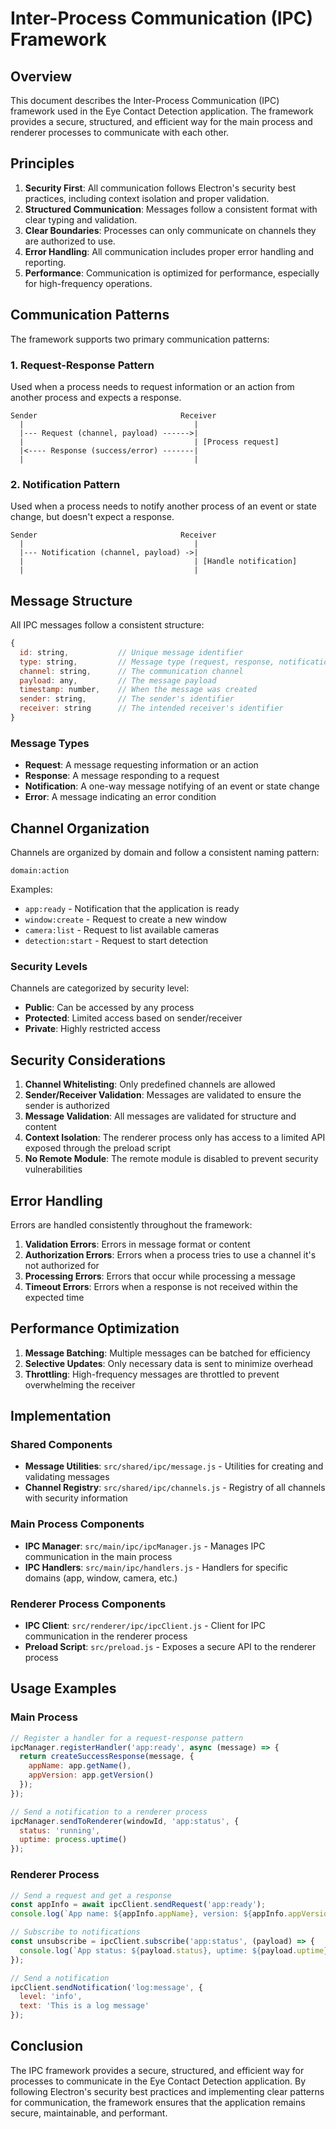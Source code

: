 # Inter-Process Communication (IPC) Framework

## Overview

This document describes the Inter-Process Communication (IPC) framework used in the Eye Contact Detection application. The framework provides a secure, structured, and efficient way for the main process and renderer processes to communicate with each other.

## Principles

1. **Security First**: All communication follows Electron's security best practices, including context isolation and proper validation.
2. **Structured Communication**: Messages follow a consistent format with clear typing and validation.
3. **Clear Boundaries**: Processes can only communicate on channels they are authorized to use.
4. **Error Handling**: All communication includes proper error handling and reporting.
5. **Performance**: Communication is optimized for performance, especially for high-frequency operations.

## Communication Patterns

The framework supports two primary communication patterns:

### 1. Request-Response Pattern

Used when a process needs to request information or an action from another process and expects a response.

```
Sender                                Receiver
  |                                      |
  |--- Request (channel, payload) ------>|
  |                                      | [Process request]
  |<---- Response (success/error) -------|
  |                                      |
```

### 2. Notification Pattern

Used when a process needs to notify another process of an event or state change, but doesn't expect a response.

```
Sender                                Receiver
  |                                      |
  |--- Notification (channel, payload) ->|
  |                                      | [Handle notification]
  |                                      |
```

## Message Structure

All IPC messages follow a consistent structure:

```javascript
{
  id: string,           // Unique message identifier
  type: string,         // Message type (request, response, notification, error)
  channel: string,      // The communication channel
  payload: any,         // The message payload
  timestamp: number,    // When the message was created
  sender: string,       // The sender's identifier
  receiver: string      // The intended receiver's identifier
}
```

### Message Types

- **Request**: A message requesting information or an action
- **Response**: A message responding to a request
- **Notification**: A one-way message notifying of an event or state change
- **Error**: A message indicating an error condition

## Channel Organization

Channels are organized by domain and follow a consistent naming pattern:

```
domain:action
```

Examples:
- `app:ready` - Notification that the application is ready
- `window:create` - Request to create a new window
- `camera:list` - Request to list available cameras
- `detection:start` - Request to start detection

### Security Levels

Channels are categorized by security level:

- **Public**: Can be accessed by any process
- **Protected**: Limited access based on sender/receiver
- **Private**: Highly restricted access

## Security Considerations

1. **Channel Whitelisting**: Only predefined channels are allowed
2. **Sender/Receiver Validation**: Messages are validated to ensure the sender is authorized
3. **Message Validation**: All messages are validated for structure and content
4. **Context Isolation**: The renderer process only has access to a limited API exposed through the preload script
5. **No Remote Module**: The remote module is disabled to prevent security vulnerabilities

## Error Handling

Errors are handled consistently throughout the framework:

1. **Validation Errors**: Errors in message format or content
2. **Authorization Errors**: Errors when a process tries to use a channel it's not authorized for
3. **Processing Errors**: Errors that occur while processing a message
4. **Timeout Errors**: Errors when a response is not received within the expected time

## Performance Optimization

1. **Message Batching**: Multiple messages can be batched for efficiency
2. **Selective Updates**: Only necessary data is sent to minimize overhead
3. **Throttling**: High-frequency messages are throttled to prevent overwhelming the receiver

## Implementation

### Shared Components

- **Message Utilities**: `src/shared/ipc/message.js` - Utilities for creating and validating messages
- **Channel Registry**: `src/shared/ipc/channels.js` - Registry of all channels with security information

### Main Process Components

- **IPC Manager**: `src/main/ipc/ipcManager.js` - Manages IPC communication in the main process
- **IPC Handlers**: `src/main/ipc/handlers.js` - Handlers for specific domains (app, window, camera, etc.)

### Renderer Process Components

- **IPC Client**: `src/renderer/ipc/ipcClient.js` - Client for IPC communication in the renderer process
- **Preload Script**: `src/preload.js` - Exposes a secure API to the renderer process

## Usage Examples

### Main Process

```javascript
// Register a handler for a request-response pattern
ipcManager.registerHandler('app:ready', async (message) => {
  return createSuccessResponse(message, {
    appName: app.getName(),
    appVersion: app.getVersion()
  });
});

// Send a notification to a renderer process
ipcManager.sendToRenderer(windowId, 'app:status', {
  status: 'running',
  uptime: process.uptime()
});
```

### Renderer Process

```javascript
// Send a request and get a response
const appInfo = await ipcClient.sendRequest('app:ready');
console.log(`App name: ${appInfo.appName}, version: ${appInfo.appVersion}`);

// Subscribe to notifications
const unsubscribe = ipcClient.subscribe('app:status', (payload) => {
  console.log(`App status: ${payload.status}, uptime: ${payload.uptime}`);
});

// Send a notification
ipcClient.sendNotification('log:message', {
  level: 'info',
  text: 'This is a log message'
});
```

## Conclusion

The IPC framework provides a secure, structured, and efficient way for processes to communicate in the Eye Contact Detection application. By following Electron's security best practices and implementing clear patterns for communication, the framework ensures that the application remains secure, maintainable, and performant.
